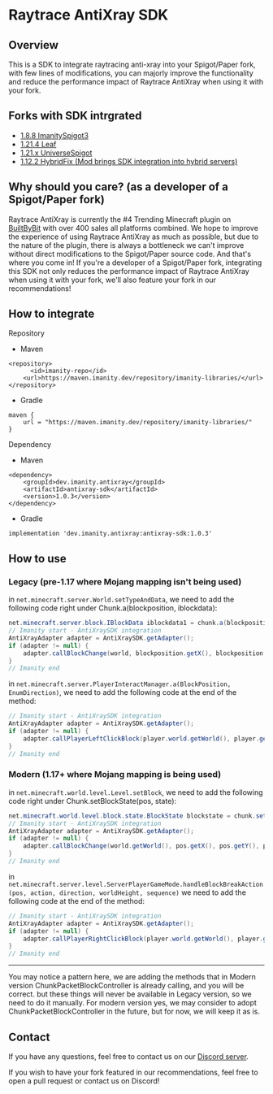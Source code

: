 # Raytrace AntiXray SDK

## Overview

This is a SDK to integrate raytracing anti-xray into your Spigot/Paper fork, with few lines of modifications, you can majorly improve the functionality and reduce the performance impact of Raytrace AntiXray when using it with your fork.

## Forks with SDK intrgrated
- [1.8.8 ImanitySpigot3](https://builtbybit.com/resources/imanityspigot3-regular.10770/)
- [1.21.4 Leaf](https://github.com/Winds-Studio/Leaf/)
- [1.21.x UniverseSpigot](https://discord.universespigot.com/)
- [1.12.2 HybridFix (Mod brings SDK integration into hybrid servers)](https://github.com/HaHaWTH/HybridFix/)

## Why should you care? (as a developer of a Spigot/Paper fork)

Raytrace AntiXray is currently the #4 Trending Minecraft plugin on [BuiltByBit](https://builtbybit.com/resources/raytraceantixray-ores-entities-tiles.41896/) with over 400 sales all platforms combined.
We hope to improve the experience of using Raytrace AntiXray as much as possible, but due to the nature of the plugin, there is always a bottleneck we can't improve without direct modifications to the Spigot/Paper source code.
And that's where you come in!
If you're a developer of a Spigot/Paper fork, integrating this SDK not only reduces the performance impact of Raytrace AntiXray when using it with your fork, we'll also feature your fork in our recommendations!

## How to integrate

Repository
* Maven
```
<repository>
      <id>imanity-repo</id>
    <url>https://maven.imanity.dev/repository/imanity-libraries/</url>
</repository>
```        
* Gradle
```
maven {
    url = "https://maven.imanity.dev/repository/imanity-libraries/"
}
```

Dependency
* Maven
```
<dependency>
    <groupId>dev.imanity.antixray</groupId>
    <artifactId>antixray-sdk</artifactId>
    <version>1.0.3</version>
</dependency>
```
* Gradle
```
implementation 'dev.imanity.antixray:antixray-sdk:1.0.3'
```

## How to use

### Legacy (pre-1.17 where Mojang mapping isn't being used)

in `net.minecraft.server.World.setTypeAndData`, we need to add the following code right under Chunk.a(blockposition, iblockdata):
```java
net.minecraft.server.block.IBlockData iblockdata1 = chunk.a(blockposition, iblockdata);
// Imanity start - AntiXraySDK integration
AntiXrayAdapter adapter = AntiXraySDK.getAdapter();
if (adapter != null) {
    adapter.callBlockChange(world, blockposition.getX(), blockposition.getY(), blockposition.getZ(), CraftMagicNumbers.getMaterial(iblockdata.getBlock()));
}
// Imanity end
```

in `net.minecraft.server.PlayerInteractManager.a(BlockPosition, EnumDirection)`, we need to add the following code at the end of the method:
```java
// Imanity start - AntiXraySDK integration
AntiXrayAdapter adapter = AntiXraySDK.getAdapter();
if (adapter != null) {
    adapter.callPlayerLeftClickBlock(player.world.getWorld(), player.getBukkitEntity(), pos.getX(), pos.getY(), pos.getZ());
}
// Imanity end
```
### Modern (1.17+ where Mojang mapping is being used)

in `net.minecraft.world.level.Level.setBlock`, we need to add the following code right under Chunk.setBlockState(pos, state):

```java
net.minecraft.world.level.block.state.BlockState blockstate = chunk.setBlockState(pos, state, (flags & 64) != 0, (flags & 1024) != 0);
// Imanity start - AntiXraySDK integration
AntiXrayAdapter adapter = AntiXraySDK.getAdapter();
if (adapter != null) {
    adapter.callBlockChange(world.getWorld(), pos.getX(), pos.getY(), pos.getZ(), state.getBukkitMaterial());
}
// Imanity end
```

in `net.minecraft.server.level.ServerPlayerGameMode.handleBlockBreakAction(pos, action, direction, worldHeight, sequence)` we need to add the following code at the end of the method:
```java
// Imanity start - AntiXraySDK integration
AntiXrayAdapter adapter = AntiXraySDK.getAdapter();
if (adapter != null) {
    adapter.callPlayerRightClickBlock(player.world.getWorld(), player.getBukkitEntity(), pos.getX(), pos.getY(), pos.getZ());
}
// Imanity end
```

---

You may notice a pattern here, we are adding the methods that in Modern version ChunkPacketBlockController is already calling, and you will be correct. but these things will never be available in Legacy version, so we need to do it manually.
For modern version yes, we may consider to adopt ChunkPacketBlockController in the future, but for now, we will keep it as is.

## Contact

If you have any questions, feel free to contact us on our [Discord server](https://go.imanity.dev/discord).

If you wish to have your fork featured in our recommendations, feel free to open a pull request or contact us on Discord!
